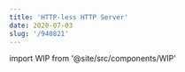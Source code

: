 ```yaml
---
title: 'HTTP-less HTTP Server'
date: 2020-07-03
slug: '/940821'
---
```


import WIP from '@site/src/components/WIP'

<WIP state="translating" />
